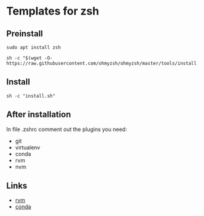 # Templates for zsh

## Preinstall

```
sudo apt install zsh

sh -c "$(wget -O- https://raw.githubusercontent.com/ohmyzsh/ohmyzsh/master/tools/install.sh)"
```

## Install

```
sh -c "install.sh"
```

## After installation
In file .zshrc comment out the plugins you need:
- git
- virtualenv
- conda
- rvm
- nvm

## Links

- [rvm](https://rvm.io/)
- [conda](https://www.anaconda.com/products/individual)
